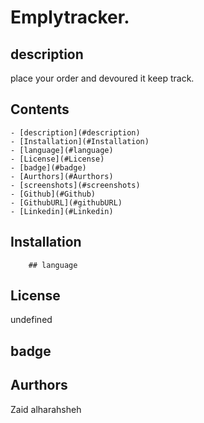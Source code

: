 # Emplytracker.

 ## description
 place your order and devoured it keep track.
##  Contents
    - [description](#description)
    - [Installation](#Installation)
    - [language](#language)
    - [License](#License)
    - [badge](#badge)
    - [Aurthors](#Aurthors)
    - [screenshots](#screenshots)
    - [Github](#Github)
    - [GithubURL](#githubURL)
    - [Linkedin](#Linkedin)

## Installation
  
        ## language
  

## License
  undefined

## badge
  


## Aurthors
  Zaid alharahsheh
